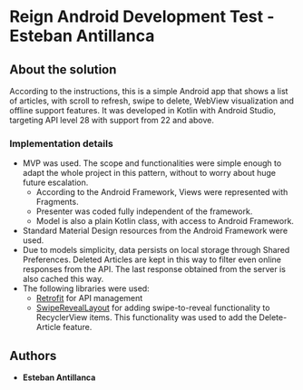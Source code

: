 # Reign Android Development Test - Esteban Antillanca

## About the solution
According to the instructions, this is a simple Android app that shows a list of articles, with scroll to refresh, swipe to delete, WebView visualization and offline support features. It was developed in Kotlin with Android Studio, targeting API level 28 with support from 22 and above.

### Implementation details
* MVP was used. The scope and functionalities were simple enough to adapt the whole project in this pattern, without to worry about huge future escalation.
	* According to the Android Framework, Views were represented with Fragments.
	* Presenter was coded fully independent of the framework.
	* Model is also a plain Kotlin class, with access to Android Framework.
* Standard Material Design resources from the Android Framework were used.
* Due to models simplicity, data persists on local storage through Shared Preferences. Deleted Articles are kept in this way to filter even online responses from the API. The last response obtained from the server is also cached this way.
* The following libraries were used:
	* [Retrofit](https://github.com/square/retrofit) for API management
	* [SwipeRevealLayout](https://github.com/chthai64/SwipeRevealLayout) for adding swipe-to-reveal functionality to RecyclerView items. This functionality was used to add the Delete-Article feature.

## Authors

* **Esteban Antillanca**
